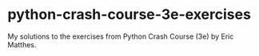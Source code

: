 # python-crash-course-3e-exercises
My solutions to the exercises from Python Crash Course (3e) by Eric Matthes.
